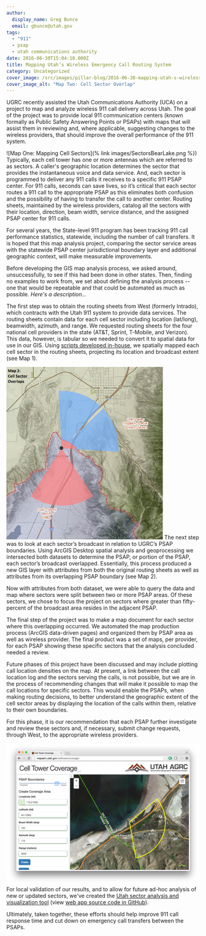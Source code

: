```yaml
---
author:
  display_name: Greg Bunce
  email: gbunce@utah.gov
tags:
  - "911"
  - psap
  - utah communications authority
date: 2016-06-30T15:04:18.000Z
title: Mapping Utah’s Wireless Emergency Call Routing System
category: Uncategorized
cover_image: /src/images/pillar-blog/2016-06-30-mapping-utah-s-wireless-emergency-call-routing-system/sectorswithpsaps.png
cover_image_alt: "Map Two: Cell Sector Overlap"
---
```


UGRC recently assisted the Utah Communications Authority (UCA) on a project to map and analyze wireless 911 call delivery across Utah. The goal of the project was to provide local 911 communication centers (known formally as Public Safety Answering Points or PSAPs) with maps that will assist them in reviewing and, where applicable, suggesting changes to the wireless providers, that should improve the overall performance of the 911 system.

![Map One: Mapping Cell Sectors](% link images/SectorsBearLake.png %}) Typically, each cell tower has one or more antennas which are referred to as sectors. A caller's geographic location determines the sector that provides the instantaneous voice and data service. And, each sector is programmed to deliver any 911 calls it receives to a specific 911 PSAP center. For 911 calls, seconds can save lives, so it’s critical that each sector routes a 911 call to the appropriate PSAP as this eliminates both confusion and the possibility of having to transfer the call to another center. Routing sheets, maintained by the wireless providers, catalog all the sectors with their location, direction, beam width, service distance, and the assigned PSAP center for 911 calls.

For several years, the State-level 911 program has been tracking 911 call performance statistics, statewide, including the number of call transfers. It is hoped that this map analysis project, comparing the sector service areas with the statewide PSAP center jurisdictional boundary layer and additional geographic context, will make measurable improvements.

Before developing the GIS map analysis process, we asked around, unsuccessfully, to see if this had been done in other states. Then, finding no examples to work from, we set about defining the analysis process -- one that would be repeatable and that could be automated as much as possible. _Here's a description..._

The first step was to obtain the routing sheets from West (formerly Intrado), which contracts with the Utah 911 system to provide data services. The routing sheets contain data for each cell sector including location (lat/long), beamwidth, azimuth, and range. We requested routing sheets for the four national cell providers in the state (AT&T, Sprint, T-Mobile, and Verizon). This data, however, is tabular so we needed to convert it to spatial data for use in our GIS. Using [scripts developed in-house](https://github.com/agrc/tower-circle-sectors), we spatially mapped each cell sector in the routing sheets, projecting its location and broadcast extent (see Map 1).

![Map Two: Cell Sector Overlap](../../images/pillar-blog/2016-06-30-mapping-utah-s-wireless-emergency-call-routing-system/sectorswithpsaps.png) The next step was to look at each sector’s broadcast in relation to UGRC’s PSAP boundaries. Using ArcGIS Desktop spatial analysis and geoprocessing we intersected both datasets to determine the PSAP, or portion of the PSAP, each sector’s broadcast overlapped. Essentially, this process produced a new GIS layer with attributes from both the original routing sheets as well as attributes from its overlapping PSAP boundary (see Map 2).

Now with attributes from both dataset, we were able to query the data and map where sectors were split between two or more PSAP areas. Of these sectors, we chose to focus the project on sectors where greater than fifty-percent of the broadcast area resides in the adjacent PSAP.

The final step of the project was to make a map document for each sector where this overlapping occurred. We automated the map production process (ArcGIS data-driven pages) and organized them by PSAP area as well as wireless provider. The final product was a set of maps, per provider, for each PSAP showing these specific sectors that the analysis concluded needed a review.

Future phases of this project have been discussed and may include plotting call location densities on the map. At present, a link between the call location log and the sectors serving the calls, is not possible, but we are in the process of recommending changes that will make it possible to map the call locations for specific sectors. This would enable the PSAPs, when making routing decisions, to better understand the geographic extent of the cell sector areas by displaying the location of the calls within them, relative to their own boundaries.

For this phase, it is our recommendation that each PSAP further investigate and review these sectors and, if necessary, submit change requests, through West, to the appropriate wireless providers.

[![Utah sector analysis and visualization website](../../images/pillar-blog/2016-06-30-mapping-utah-s-wireless-emergency-call-routing-system/cellsectorapp_small.png)](https://mapserv.utah.gov/celltowercoverage)
For local validation of our results, and to allow for future ad-hoc analysis of new or updated sectors, we've created the [Utah sector analysis and visualization tool](http://mapserv.utah.gov/celltowercoverage/) (view [web app source code in GitHub](https://github.com/agrc/cell-tower-coverage)).

Ultimately, taken together, these efforts should help improve 911 call response time and cut down on emergency call transfers between the PSAPs.

